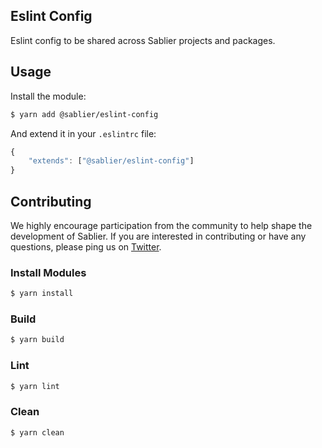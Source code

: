 ## Eslint Config

Eslint config to be shared across Sablier projects and packages.

## Usage

Install the module:

```bash
$ yarn add @sablier/eslint-config
```

And extend it in your `.eslintrc` file:

```js
{
    "extends": ["@sablier/eslint-config"]
}
```

## Contributing

We highly encourage participation from the community to help shape the development of Sablier. If you are interested in
contributing or have any questions, please ping us on [Twitter](https://twitter.com/SablierHQ).

### Install Modules

```bash
$ yarn install
```

### Build

```bash
$ yarn build
```

### Lint

```bash
$ yarn lint
```

### Clean

```bash
$ yarn clean
```
